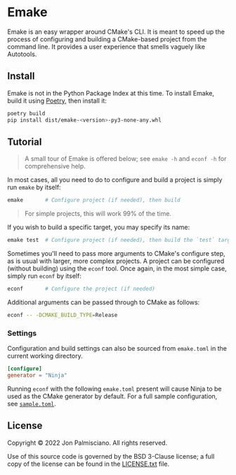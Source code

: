 # Emake

Emake is an easy wrapper around CMake's CLI. It is meant to speed up the process
of configuring and building a CMake-based project from the command line. It
provides a user experience that smells vaguely like Autotools.

## Install

Emake is not in the Python Package Index at this time. To install Emake, build
it using [Poetry](https://python-poetry.org), then install it:

```sh
poetry build
pip install dist/emake-<version>-py3-none-any.whl
```

## Tutorial

> A small tour of Emake is offered below; see `emake -h` and `econf -h` for comprehensive help.

In most cases, all you need to do to configure and build a project is simply run
`emake` by itself:

```sh
emake		# Configure project (if needed), then build
```

> For simple projects, this will work 99% of the time.

If you wish to build a specific target, you may specify its name:

```sh
emake test	# Configure project (if needed), then build the `test` target
```

Sometimes you'll need to pass more arguments to CMake's configure step, as is
usual with larger, more complex projects. A project can be configured
(without building) using the `econf` tool. Once again, in the most simple case,
simply run `econf` by itself:

```sh
econf		# Configure the project (if needed)
```

Additional arguments can be passed through to CMake as follows:

```sh
econf -- -DCMAKE_BUILD_TYPE=Release
```

### Settings

Configuration and build settings can also be sourced from `emake.toml` in the
current working directory.

```toml
[configure]
generator = "Ninja"
```

Running `econf` with the following `emake.toml` present will cause Ninja to be
used as the CMake generator by default. For a full sample configuration, see
[`sample.toml`](docs/sample.toml).

## License

Copyright &copy; 2022 Jon Palmisciano. All rights reserved.

Use of this source code is governed by the BSD 3-Clause license; a full copy of
the license can be found in the [LICENSE.txt](LICENSE.txt) file.
